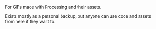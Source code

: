 For GIFs made with Processing and their assets. 

Exists mostly as a personal backup, but anyone can use code and assets from here if they want to.
